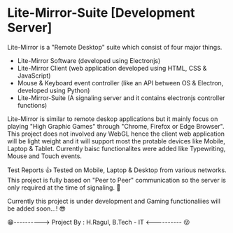 # Lite-Mirror-Suite [Development Server]
Lite-Mirror is a "Remote Desktop" suite which consist of four major things.
  - Lite-Mirror Software (developed using Electronjs)
  - Lite-Mirror Client (web application developed using HTML, CSS & JavaScript)
  - Mouse & Keyboard event controller (like an API between OS & Electron, developed using Python)
  - Lite-Mirror-Suite (A signaling server and it contains electronjs controller functions)
 
 Lite-Mirror is similar to remote deskop applications but it mainly focus on playing "High Graphic Games" through "Chrome, Firefox or Edge Browser".
 This project does not involved any WebGL hence the client web application will be light weight and it will support most the protable devices like Mobile, Laptop & Tablet.
 Currently baisc functionalites were added like Typewriting, Mouse and Touch events.
 
 Test Reports 👍
      Tested on Mobile, Laptop & Desktop from various networks.
      This project is fully based on "Peer to Peer" communication so the server is only required at the time of signaling. 🤝
 
 Currently this project is under development and Gaming functionaliies will be added soon...! 😎
 
 😁----------> Project By : H.Ragul, B.Tech - IT <---------- 😜
